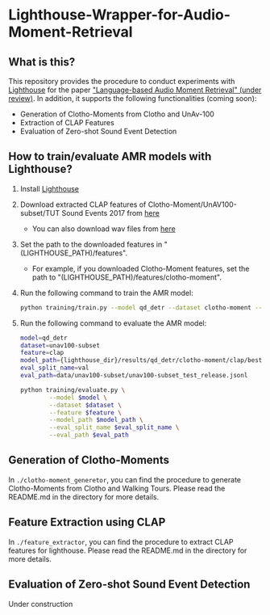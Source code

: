 # Lighthouse-Wrapper-for-Audio-Moment-Retrieval

## What is this?
This repository provides the procedure to conduct experiments with [Lighthouse](https://github.com/line/lighthouse) for the paper ["Language-based Audio Moment Retrieval" (under review)](https://arxiv.org/abs/2409.15672).
In addition, it supports the following functionalities (coming soon):
- Generation of Clotho-Moments from Clotho and UnAv-100
- Extraction of CLAP Features
- Evaluation of Zero-shot Sound Event Detection

## How to train/evaluate AMR models with Lighthouse?
1. Install [Lighthouse](https://github.com/line/lighthouse)

2. Download extracted CLAP features of Clotho-Moment/UnAV100-subset/TUT Sound Events 2017 from [here](https://zenodo.org/records/13806234)
    - You can also download wav files from [here](https://zenodo.org/records/13836117)

3. Set the path to the downloaded features in "(LIGHTHOUSE_PATH)/features".
    - For example, if you downloaded Clotho-Moment features, set the path to "(LIGHTHOUSE_PATH)/features/clotho-moment".

4. Run the following command to train the AMR model:
    ```bash
    python training/train.py --model qd_detr --dataset clotho-moment --feature clap
    ```

5. Run the following command to evaluate the AMR model:
    ```bash
    model=qd_detr
    dataset=unav100-subset
    feature=clap
    model_path={lighthouse_dir}/results/qd_detr/clotho-moment/clap/best.ckpt
    eval_split_name=val
    eval_path=data/unav100-subset/unav100-subset_test_release.jsonl

    python training/evaluate.py \
            --model $model \
            --dataset $dataset \
            --feature $feature \
            --model_path $model_path \
            --eval_split_name $eval_split_name \
            --eval_path $eval_path
    ```

## Generation of Clotho-Moments
In `./clotho-moment_generetor`, you can find the procedure to generate Clotho-Moments from Clotho and Walking Tours.
Please read the README.md in the directory for more details.

## Feature Extraction using CLAP
In `./feature_extractor`, you can find the procedure to extract CLAP features for lighthouse.
Please read the README.md in the directory for more details.

## Evaluation of Zero-shot Sound Event Detection
Under construction





